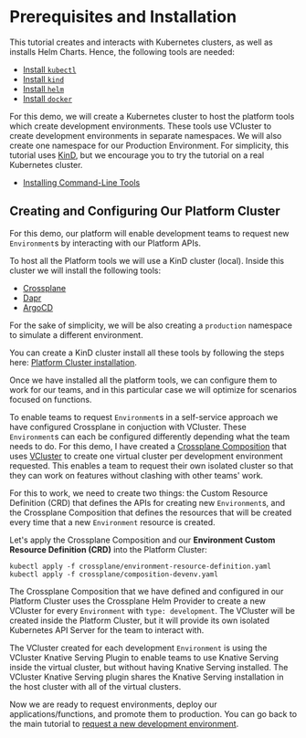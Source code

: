 # Prerequisites and Installation 

This tutorial creates and interacts with Kubernetes clusters, as well as installs Helm Charts. Hence, the following tools are needed: 
- [Install `kubectl`](https://kubernetes.io/docs/tasks/tools/)
- [Install `kind`](https://kind.sigs.k8s.io/docs/user/quick-start/#installation)
- [Install `helm`](https://helm.sh/docs/intro/install/) 
- [Install `docker`](https://docs.docker.com/engine/install/)

For this demo, we will create a Kubernetes cluster to host the platform tools which  create development environments. These tools use VCluster to create development environments in separate namespaces. We will also create one namespace for our Production Environment. For simplicity, this tutorial uses [KinD](https://kind.sigs.k8s.io/), but we encourage you to try the tutorial on a real Kubernetes cluster. 

- [Installing Command-Line Tools](installing-clis.md)

  

## Creating and Configuring Our Platform Cluster

For this demo, our platform will enable development teams to request new `Environment`s by interacting with our Platform APIs. 

To host all the Platform tools we will use a KinD cluster (local). Inside this cluster we will install the following tools: 
- [Crossplane](https://crossplane.io)
- [Dapr](https://dapr.io)
- [ArgoCD](https://argoproj.github.io/)

For the sake of simplicity, we will be also creating a `production` namespace to simulate a different environment. 

You can create a KinD cluster install all these tools by following the steps here: [Platform Cluster installation](platform-cluster.md).

Once we have installed all the platform tools, we can configure them to work for our teams, and in this particular case we will optimize for scenarios focused on functions.

To enable teams to request `Environment`s in a self-service approach we have configured Crossplane in conjuction with VCluster. These `Environment`s can each be configured differently depending what the team needs to do. For this demo, I have created a [Crossplane Composition](https://crossplane.io/docs/v1.9/concepts/composition.html) that uses [VCluster](https://www.vcluster.com/) to create one virtual cluster per development environment requested. This enables a team to request their own isolated cluster so that they can work on features without clashing with other teams' work. 

For this to work, we need to create two things: the Custom Resource Definition (CRD) that defines the APIs for creating new `Environment`s, and the Crossplane Composition that defines the resources that will be created every time that a new `Environment` resource is created. 

Let's apply the Crossplane Composition and our **Environment Custom Resource Definition (CRD)** into the Platform Cluster:
```
kubectl apply -f crossplane/environment-resource-definition.yaml
kubectl apply -f crossplane/composition-devenv.yaml
```

The Crossplane Composition that we have defined and configured in our Platform Cluster uses the Crossplane Helm Provider to create a new VCluster for every `Environment` with `type: development`. The VCluster will be created inside the Platform Cluster, but it will provide its own isolated Kubernetes API Server for the team to interact with. 

The VCluster created for each development `Environment` is using the VCluster Knative Serving Plugin to enable teams to use Knative Serving inside the virtual cluster, but without having Knative Serving installed. The VCluster Knative Serving plugin shares the Knative Serving installation in the host cluster with all of the virtual clusters.

Now we are ready to request environments, deploy our applications/functions, and promote them to production. You can go back to the main tutorial to [request a new development environment](README.md#requesting-a-new-environment).
